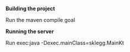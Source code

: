 **Building the project**

Run the maven compile goal


**Running the server**

Run exec:java -Dexec.mainClass=sklegg.MainKt